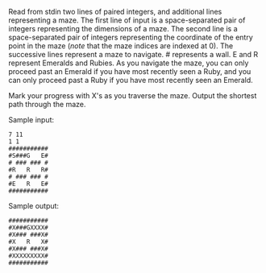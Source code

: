 Read from stdin two lines of paired integers, and additional lines representing a maze. The first line of input is a space-separated pair of integers representing the dimensions of a maze. The second line is a space-separated pair of integers representing the coordinate of the entry point in the maze (*note* that the maze indices are indexed at 0). The successive lines represent a maze to navigate. # represents a wall. E and R represent Emeralds and Rubies. As you navigate the maze, you can only proceed past an Emerald if you have most recently seen a Ruby, and you can only proceed past a Ruby if you have most recently seen an Emerald. 

Mark your progress with X's as you traverse the maze. Output the shortest path through the maze.

Sample input:
```
7 11
1 1
###########
#S###G   E#
# ### ### #
#R   R   R#
# ### ### #
#E   R   E#
###########
```

Sample output:
```
###########
#X###GXXXX#
#X### ###X#
#X   R   X#
#X### ###X#
#XXXXXXXXX#
###########
```
